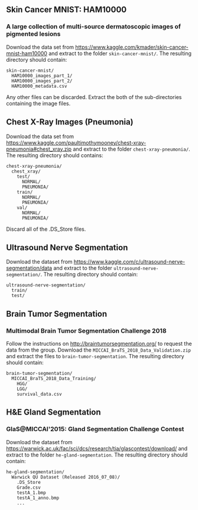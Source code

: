 
## Skin Cancer MNIST: HAM10000
### A large collection of multi-source dermatoscopic images of pigmented lesions
Download the data set from https://www.kaggle.com/kmader/skin-cancer-mnist-ham10000 and extract to the folder ```skin-cancer-mnist/```. The resulting directory should contain:
```
skin-cancer-mnist/
  HAM10000_images_part_1/
  HAM10000_images_part_2/
  HAM10000_metadata.csv
```
Any other files can be discarded. Extract the both of the sub-directories containing the image files.


## Chest X-Ray Images (Pneumonia)
Download the data set from https://www.kaggle.com/paultimothymooney/chest-xray-pneumonia#chest_xray.zip and extract to the folder ```chest-xray-pneumonia/```. The resulting directory should contains:
```
chest-xray-pneumonia/
  chest_xray/
    test/
      NORMAL/
      PNEUMONIA/
    train/
      NORMAL/
      PNEUMONIA/
    val/
      NORMAL/
      PNEUMONIA/
```
Discard all of the .DS_Store files.


## Ultrasound Nerve Segmentation
Download the dataset from https://www.kaggle.com/c/ultrasound-nerve-segmentation/data and extract to the folder ```ultrasound-nerve-segmentation/```. The resulting directory should contain:

```
ultrasound-nerve-segmentation/
  train/
  test/
```


## Brain Tumor Segmentation
### Multimodal Brain Tumor Segmentation Challenge 2018
Follow the instructions on http://braintumorsegmentation.org/ to request the data from the group. Download the ```MICCAI_BraTS_2018_Data_Validation.zip``` and extract the files to ```brain-tumor-segmentation```. The resulting directory should contain:
```
brain-tumor-segmentation/
  MICCAI_BraTS_2018_Data_Training/
    HGG/
    LGG/
    survival_data.csv
```


## H&E Gland Segmentation
### GlaS@MICCAI'2015: Gland Segmentation Challenge Contest
Download the dataset from https://warwick.ac.uk/fac/sci/dcs/research/tia/glascontest/download/ and extract to the folder ```he-gland-segmentation```. The resulting directory should contain:
```
he-gland-segmentation/
  Warwick QU Dataset (Released 2016_07_08)/
    .DS_Store
    Grade.csv
    testA_1.bmp
    testA_1_anno.bmp
    ...
```
